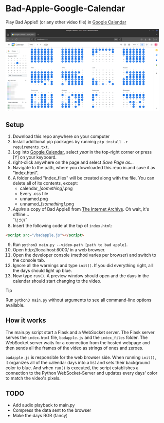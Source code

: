 # Bad-Apple-Google-Calendar

Play Bad Apple!! (or any other video file) in [Google Calendar](https://calendar.google.com/)

![Bad Apple in the Google Calendar](docs/badapple.png)

## Setup

1. Download this repo anywhere on your computer
2. Install additional pip packages by running `pip install -r requirements.txt`.
3. Log into [Google Calendar](https://calendar.google.com/), select *year* in the top-right corner or press [Y] on your keyboard.
4. right-click anywhere on the page and select *Save Page as...*
5. Navigate to the path, where you downloaded this repo in and save it as "index.html".
6. A folder called "index_files" will be created along with the file. You can delete all of its contents, except:
    - calendar_*[something]*.png
    - Every .css file
    - unnamed.png
    - unnamed_*[something]*.png
7. *Aquire* a copy of Bad Apple!! from [The Internet Archive](https://archive.org/details/TouhouBadApple). Oh wait, it's offline... \
¯\\_(ツ)_/¯
8. Insert the following code at the top of `index.html`:
```html
<script src="/badapple.js"></script>
```
9. Run `python3 main.py --video-path [path to bad apple]`.
10. Open http://localhost:8000/ in a web browser.
11. Open the developer console (method varies per browser) and switch to the console tab.
12. Ignore all the warnings and type `init()`. If you did everything right, all the days should light up blue.
13. Now type `run()`. A preview window should open and the days in the calendar should start changing to the video.

> [!TIP]
> Run `python3 main.py` without arguments to see all command-line options available.

## How it works

The main.py script start a Flask and a WebSocket server. The Flask server serves the `index.html` file, `badapple.js` and the `index_files` folder.
The WebSocket server waits for a connection from the hosted webpage and then sends all the frames of the video as strings of ones and zeroes.

`badapple.js` is responsible for the web browser side.
When running `init()`, it organizes all of the calendar days into a list and sets their background color to blue.
And when `run()` is executed, the script establishes a connection to the Python WebSocket-Server and updates every days' color to match the video's pixels.

## TODO
- Add audio playback to main.py
- Compress the data sent to the browser
- Make the days RGB (fancy)